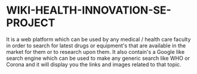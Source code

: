 # WIKI-HEALTH-INNOVATION-SE-PROJECT
It is a web platform which can be used by any medical / health care faculty in order to search for latest drugs or equipment's that are available in the market for them or to research upon them. It also contain's a Google like search engine which can be used to make any generic search like WHO or Corona and it will display you the links and images related to that topic. 
